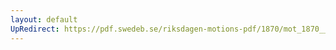```yaml
---
layout: default
UpRedirect: https://pdf.swedeb.se/riksdagen-motions-pdf/1870/mot_1870__ak__00210/mot_1870__ak__00210_001.pdf
---
```

